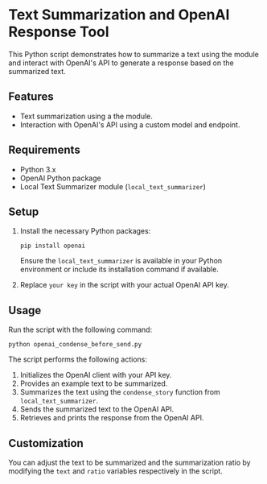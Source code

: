 
# Text Summarization and OpenAI Response Tool

This Python script demonstrates how to summarize a text using the module and interact with OpenAI's API to generate a response based on the summarized text.

## Features

- Text summarization using a the module.
- Interaction with OpenAI's API using a custom model and endpoint.

## Requirements

- Python 3.x
- OpenAI Python package
- Local Text Summarizer module (`local_text_summarizer`)

## Setup

1. Install the necessary Python packages:
   ```
   pip install openai
   ```

   Ensure the `local_text_summarizer` is available in your Python environment or include its installation command if available.

2. Replace `your key` in the script with your actual OpenAI API key.

## Usage

Run the script with the following command:
```
python openai_condense_before_send.py
```

The script performs the following actions:
1. Initializes the OpenAI client with your API key.
2. Provides an example text to be summarized.
3. Summarizes the text using the `condense_story` function from `local_text_summarizer`.
4. Sends the summarized text to the OpenAI API.
5. Retrieves and prints the response from the OpenAI API.

## Customization

You can adjust the text to be summarized and the summarization ratio by modifying the `text` and `ratio` variables respectively in the script.

